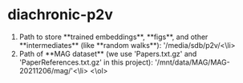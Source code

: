 # diachronic-p2v
<ol>
  <li>Path to store **trained embeddings**, **figs**, and other **intermediates** (like **random walks**): '/media/sdb/p2v/<\li>
  <li>Path of **MAG dataset** (we use 'Papers.txt.gz' and 'PaperReferences.txt.gz' in this project): '/mnt/data/MAG/MAG-20211206/mag/'<\li>
<\ol>
